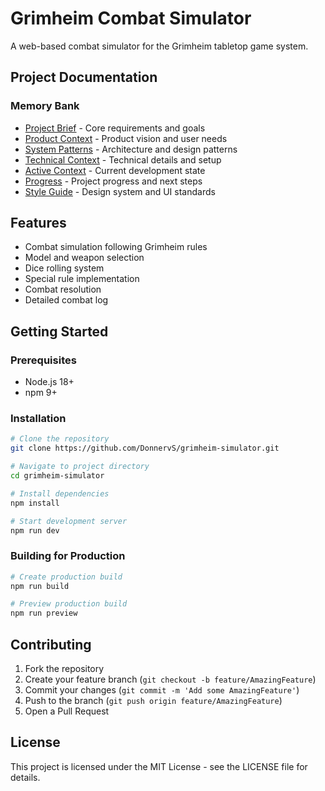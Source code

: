 # Grimheim Combat Simulator

A web-based combat simulator for the Grimheim tabletop game system.

## Project Documentation

### Memory Bank
- [Project Brief](memory-bank/projectbrief.md) - Core requirements and goals
- [Product Context](memory-bank/productContext.md) - Product vision and user needs
- [System Patterns](memory-bank/systemPatterns.md) - Architecture and design patterns
- [Technical Context](memory-bank/techContext.md) - Technical details and setup
- [Active Context](memory-bank/activeContext.md) - Current development state
- [Progress](memory-bank/progress.md) - Project progress and next steps
- [Style Guide](memory-bank/styleGuide.md) - Design system and UI standards

## Features
- Combat simulation following Grimheim rules
- Model and weapon selection
- Dice rolling system
- Special rule implementation
- Combat resolution
- Detailed combat log

## Getting Started

### Prerequisites
- Node.js 18+
- npm 9+

### Installation
```bash
# Clone the repository
git clone https://github.com/DonnervS/grimheim-simulator.git

# Navigate to project directory
cd grimheim-simulator

# Install dependencies
npm install

# Start development server
npm run dev
```

### Building for Production
```bash
# Create production build
npm run build

# Preview production build
npm run preview
```

## Contributing
1. Fork the repository
2. Create your feature branch (`git checkout -b feature/AmazingFeature`)
3. Commit your changes (`git commit -m 'Add some AmazingFeature'`)
4. Push to the branch (`git push origin feature/AmazingFeature`)
5. Open a Pull Request

## License
This project is licensed under the MIT License - see the LICENSE file for details.